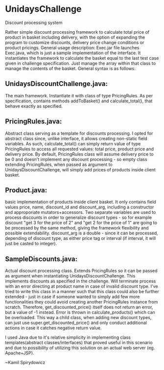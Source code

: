 # UnidaysChallenge
Discount processing system

Rather simple discount processing framework to calculate total price of product in basket including delivery, with the option of expanding the program to customize discounts, delivery price change conditions or product pricings. 
General usage description:
Exec.jar file launches Exec.java, which is just a sample implementation of the interface. It instantiates the framework to calculate the basket equal to the last test case given in challenge specification. Just manage the array within that class to manage the contents of the basket.
General syntax is as follows:
## UnidaysDiscountChallenge.java: 
The main framework. Instantiate it with class of type PricingRules. As per specification, contains methods addToBasket() and calculate_total(), that behave exactly as specified. 
## PricingRules.java: 
Abstract class serving as a template for discounts processing. I opted for abstract class since, unlike interface, it allows creating non-static field variables. As such, calculate_total() can simply return value of type PricingRules to access all requested values: total price, product price and delivery price. By default, PricingRules class will assume delivery price to be 0 and doesn't implement any discount processing - so empty class extending PricingRules, when passed as argument to UnidaysDiscountChallenge, will simply add prices of products inside client basket.
## Product.java: 
basic implementation of products inside client basket. It only contains field values price, name, discount_id and discount_arg, including a constructor and approporiate mutators+accessors. Two separate variables are used to process discounts in order to generalize discount types - so for example discount "get 3 for the price of 2" and "get 2 for the price of 1" are going to be processed by the same method, giving the framework flexibility and possible extendability. discount_arg is a double - since it can be processed, depending of discount type, as either price tag or interval (if interval, it will just be casted to integer).
## SampleDiscounts.java: 
Actual discount processing class. Extends PricingRules so it can be passed as argument when instantiating UnidaysDiscountChallenge. This implements discounts as specified in the challenge. Will terminate process with an error directing at product name in case of invalid discount type. I've tried to write this class in a manner such that this class could also be further extended - just in case if someone wanted to simply add few more functionalities they could avoid creating another PricingRules instance from scratch. Therefore, get_discounted_price() itself does not return an error, but a value of -1 instead. Error is thrown in calculate_products() which can be overloaded. This way a child class, when adding new discount types, can just use super.get_discounted_price() and only conduct additional actions in case it catches negative return value.

I used Java due to it's relative simplicity in implementing class templates(abstract classes/interfaces) that proved useful in this scenario and due to possibility of utilizing this solution on an actual web server (eg. Apache+JSP).

~Kamil Spirydowicz
